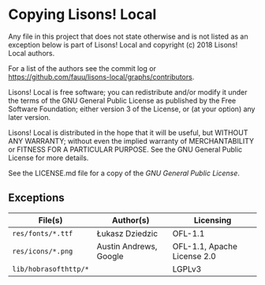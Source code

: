 Copying Lisons! Local
=====================

Any file in this project that does not state otherwise and is not listed as an
exception below is part of Lisons! Local and copyright (c) 2018 Lisons! Local 
authors.

For a list of the authors see the commit log or
https://github.com/fauu/lisons-local/graphs/contributors.

Lisons! Local is free software; you can redistribute and/or modify it under the
terms of the GNU General Public License as published by the Free Software
Foundation; either version 3 of the License, or (at your option) any later
version.

Lisons! Local is distributed in the hope that it will be useful, but WITHOUT
ANY WARRANTY; without even the implied warranty of MERCHANTABILITY or FITNESS
FOR A PARTICULAR PURPOSE. See the GNU General Public License for more details.

See the LICENSE.md file for a copy of the *GNU General Public License*.

Exceptions
----------
File(s) | Author(s) | Licensing
----- | --------- | ---------
``res/fonts/*.ttf`` | Łukasz Dziedzic | OFL-1.1
``res/icons/*.png`` | Austin Andrews, Google | OFL-1.1, Apache License 2.0
``lib/hobrasofthttp/*`` | | LGPLv3
